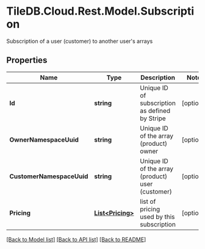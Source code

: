 # TileDB.Cloud.Rest.Model.Subscription
Subscription of a user (customer) to another user's arrays

## Properties

Name | Type | Description | Notes
------------ | ------------- | ------------- | -------------
**Id** | **string** | Unique ID of subscription as defined by Stripe | [optional] 
**OwnerNamespaceUuid** | **string** | Unique ID of the array (product) owner | [optional] 
**CustomerNamespaceUuid** | **string** | Unique ID of the array (product) user (customer) | [optional] 
**Pricing** | [**List&lt;Pricing&gt;**](Pricing.md) | list of pricing used by this subscription | [optional] 

[[Back to Model list]](../README.md#documentation-for-models) [[Back to API list]](../README.md#documentation-for-api-endpoints) [[Back to README]](../README.md)

